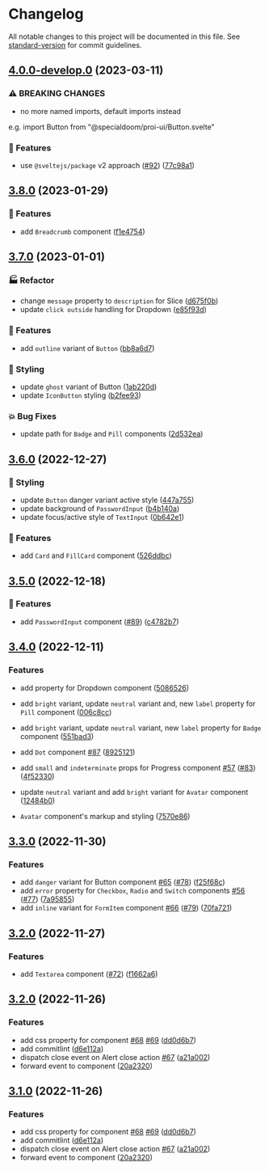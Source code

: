 # Changelog

All notable changes to this project will be documented in this file. See [standard-version](https://github.com/conventional-changelog/standard-version) for commit guidelines.

## [4.0.0-develop.0](https://github.com/specialdoom/proi-ui/compare/v3.8.0...v4.0.0-develop.0) (2023-03-11)


### ⚠ BREAKING CHANGES

* no more named imports, default imports instead

e.g. import Button from "@specialdoom/proi-ui/Button.svelte"

### 🚀 Features

* use `@sveltejs/package` v2 approach ([#92](https://github.com/specialdoom/proi-ui/issues/92)) ([77c98a1](https://github.com/specialdoom/proi-ui/commit/77c98a1a7c2f093b0a12b3ca9e4b383d2fde56e2))

## [3.8.0](https://github.com/specialdoom/proi-ui/compare/v3.7.0...v3.8.0) (2023-01-29)


### 🚀 Features

* add `Breadcrumb` component ([f1e4754](https://github.com/specialdoom/proi-ui/commit/f1e4754af26476d82c1980b4dd063c4862ad4f92))

## [3.7.0](https://github.com/specialdoom/proi-ui/compare/v3.6.0...v3.7.0) (2023-01-01)


### 🏭 Refactor

* change `message` property to `description` for Slice ([d675f0b](https://github.com/specialdoom/proi-ui/commit/d675f0b52639d6aa556925476639b3c5ecdc9975))
* update `click outside` handling for Dropdown ([e85f93d](https://github.com/specialdoom/proi-ui/commit/e85f93d9d3d2dbd713f43f0314ea51e40a88e1cd))


### 🚀 Features

* add `outline` variant of `Button` ([bb8a6d7](https://github.com/specialdoom/proi-ui/commit/bb8a6d7cfdae5faa20e18dbaca898137bfe05dfb))


### 🎨 Styling

* update `ghost` variant of Button ([1ab220d](https://github.com/specialdoom/proi-ui/commit/1ab220dd62100a5661368f61decacbe7aadb1dfd))
* update `IconButton` styling ([b2fee93](https://github.com/specialdoom/proi-ui/commit/b2fee93e7c9e8456b5bb9f4fbd6d2048cd479270))


### 💥 Bug Fixes

* update path for `Badge` and `Pill` components ([2d532ea](https://github.com/specialdoom/proi-ui/commit/2d532eac649374a71a924868d9e5df7da0e9a3c0))

## [3.6.0](https://github.com/specialdoom/proi-ui/compare/v3.5.0...v3.6.0) (2022-12-27)


### 🎨 Styling

* update `Button` danger variant active style ([447a755](https://github.com/specialdoom/proi-ui/commit/447a7552352d00609635edd70a52007a77d5be33))
* update background of `PasswordInput` ([b4b140a](https://github.com/specialdoom/proi-ui/commit/b4b140afb4fa00ae48ebbd2dc92c5a15246f1c83))
* update focus/active style of `TextInput` ([0b642e1](https://github.com/specialdoom/proi-ui/commit/0b642e12f0e947699c970f71e5cf84e72f92fbdd))


### 🚀 Features

* add `Card` and `FillCard` component ([526ddbc](https://github.com/specialdoom/proi-ui/commit/526ddbcf053cf98fbc8ea5f676a9ff871a30a3d6))

## [3.5.0](https://github.com/specialdoom/proi-ui/compare/v3.4.0...v3.5.0) (2022-12-18)


### 🚀 Features

* add `PasswordInput` component ([#89](https://github.com/specialdoom/proi-ui/issues/89)) ([c4782b7](https://github.com/specialdoom/proi-ui/commit/c4782b796ae4bdf0c6d2bd4e4b0c082ccba6b38d))

## [3.4.0](https://github.com/specialdoom/proi-ui/compare/v3.3.0...v3.4.0) (2022-12-11)


### Features

* add  property for Dropdown component ([5086526](https://github.com/specialdoom/proi-ui/commit/50865260ce87d703670634c51810e42aba86dd5c))
* add `bright` variant, update `neutral` variant and, new `label` property for `Pill` component ([006c8cc](https://github.com/specialdoom/proi-ui/commit/006c8cc3d21e444b4e0360b03f63d4db255e1123))
* add `bright` variant, update `neutral` variant, new `label` property for `Badge` component ([551bad3](https://github.com/specialdoom/proi-ui/commit/551bad309bf9701deb4e80018d7064a1f9e9ba14))
* add `Dot` component [#87](https://github.com/specialdoom/proi-ui/issues/87) ([8925121](https://github.com/specialdoom/proi-ui/commit/89251215a42606ca9995ce6ced266cdd1b7b3f00))
* add `small` and `indeterminate` props for Progress component [#57](https://github.com/specialdoom/proi-ui/issues/57) ([#83](https://github.com/specialdoom/proi-ui/issues/83)) ([4f52330](https://github.com/specialdoom/proi-ui/commit/4f52330fbe5ca620d8cdb3625112eb07c01dd241))
* update `neutral` variant and add `bright` variant for `Avatar` component ([12484b0](https://github.com/specialdoom/proi-ui/commit/12484b0f5a33450695a47e853f6a439ac91c8c01))


* `Avatar` component's markup and styling ([7570e86](https://github.com/specialdoom/proi-ui/commit/7570e864c1d0a600739177a40132701b1376f9a7))

## [3.3.0](https://github.com/specialdoom/proi-ui/compare/v3.2.0...v3.3.0) (2022-11-30)


### Features

* add `danger` variant for Button component [#65](https://github.com/specialdoom/proi-ui/issues/65) ([#78](https://github.com/specialdoom/proi-ui/issues/78)) ([f25f68c](https://github.com/specialdoom/proi-ui/commit/f25f68c243e30e41ca55751f5297be82eb1d2fa0))
* add `error` property for `Checkbox`, `Radio` and `Switch` components [#56](https://github.com/specialdoom/proi-ui/issues/56) ([#77](https://github.com/specialdoom/proi-ui/issues/77)) ([7a95855](https://github.com/specialdoom/proi-ui/commit/7a95855cbfdbd552211413a1b5bd5e8df2d9643d))
* add `inline` variant for `FormItem` component [#66](https://github.com/specialdoom/proi-ui/issues/66) ([#79](https://github.com/specialdoom/proi-ui/issues/79)) ([70fa721](https://github.com/specialdoom/proi-ui/commit/70fa7216fc2c3bb19efb3e3ad2b01f4cc9f01d82))

## [3.2.0](https://github.com/specialdoom/proi-ui/compare/v3.1.1...v3.2.0) (2022-11-27)


### Features

* add `Textarea` component ([#72](https://github.com/specialdoom/proi-ui/issues/72)) ([f1662a6](https://github.com/specialdoom/proi-ui/commit/f1662a60d6300bc6293cc35caacfe708ce7c496a))

## [3.2.0](https://github.com/specialdoom/proi-ui/compare/v3.0.2...v3.2.0) (2022-11-26)


### Features

* add  css property for  component [#68](https://github.com/specialdoom/proi-ui/issues/68) [#69](https://github.com/specialdoom/proi-ui/issues/69) ([dd0d6b7](https://github.com/specialdoom/proi-ui/commit/dd0d6b7660c0f2bd03768c7b448e3fedd4aab6c7))
* add commitlint ([d6e112a](https://github.com/specialdoom/proi-ui/commit/d6e112ae4888fb8675fb8c0d1544896af5fd1f5f))
* dispatch close event on Alert close action [#67](https://github.com/specialdoom/proi-ui/issues/67) ([a21a002](https://github.com/specialdoom/proi-ui/commit/a21a0023c175cada42aaff6bd2a57793be6664c1))
* forward  event to  component ([20a2320](https://github.com/specialdoom/proi-ui/commit/20a232079d80249295077c6deca976ff13d92f41))

## [3.1.0](https://github.com/specialdoom/proi-ui/compare/v3.0.2...v3.1.0) (2022-11-26)


### Features

* add  css property for  component [#68](https://github.com/specialdoom/proi-ui/issues/68) [#69](https://github.com/specialdoom/proi-ui/issues/69) ([dd0d6b7](https://github.com/specialdoom/proi-ui/commit/dd0d6b7660c0f2bd03768c7b448e3fedd4aab6c7))
* add commitlint ([d6e112a](https://github.com/specialdoom/proi-ui/commit/d6e112ae4888fb8675fb8c0d1544896af5fd1f5f))
* dispatch close event on Alert close action [#67](https://github.com/specialdoom/proi-ui/issues/67) ([a21a002](https://github.com/specialdoom/proi-ui/commit/a21a0023c175cada42aaff6bd2a57793be6664c1))
* forward  event to  component ([20a2320](https://github.com/specialdoom/proi-ui/commit/20a232079d80249295077c6deca976ff13d92f41))
